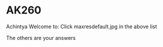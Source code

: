 # AK260

Achintya Welcome to:
Click maxresdefault.jpg in the above list

The others are your answers
